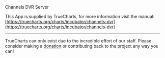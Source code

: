 Channels DVR Server

This App is supplied by TrueCharts, for more information visit the manual: [https://truecharts.org/charts/incubator/channels-dvr](https://truecharts.org/charts/incubator/channels-dvr)

---

TrueCharts can only exist due to the incredible effort of our staff.
Please consider making a [donation](https://truecharts.org/about/sponsor) or contributing back to the project any way you can!
